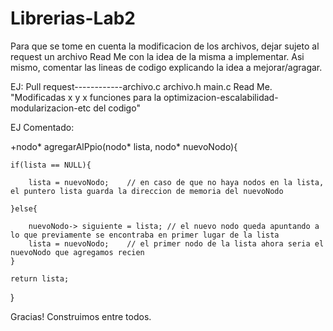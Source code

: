 # Librerias-Lab2

Para que se tome en cuenta la modificacion de los archivos, dejar sujeto al request un archivo Read Me con la idea de la misma a implementar.
Asi mismo, comentar las lineas de codigo explicando la idea a mejorar/agragar.

EJ:
Pull request------------archivo.c archivo.h main.c
Read Me. "Modificadas x y x funciones para la optimizacion-escalabilidad-modularizacion-etc del codigo"

EJ Comentado:

+nodo* agregarAlPpio(nodo* lista, nodo* nuevoNodo){

    if(lista == NULL){
    
        lista = nuevoNodo;    // en caso de que no haya nodos en la lista, el puntero lista guarda la direccion de memoria del nuevoNodo
        
    }else{
    
        nuevoNodo-> siguiente = lista; // el nuevo nodo queda apuntando a lo que previamente se encontraba en primer lugar de la lista
        lista = nuevoNodo;    // el primer nodo de la lista ahora seria el nuevoNodo que agregamos recien
    }
    
    return lista;
    
}

Gracias! Construimos entre todos.
